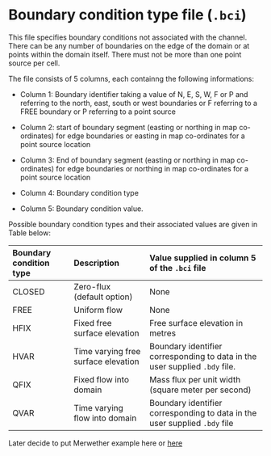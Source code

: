 # Boundary condition type file (`.bci`)

This file specifies boundary conditions not associated with the channel. There can be any number of boundaries on the edge of the domain or at points within the domain itself. There must not be more than one point source per cell.

The file consists of 5 columns, each containng the following informations:

- Column 1: Boundary identifier taking a value of N, E, S, W, F or P and referring to the north, east, south or west boundaries or F referring to a FREE boundary or P referring to a point source

- Column 2: start of boundary segment (easting or northing in map co-ordinates) for edge boundaries or easting in map co-ordinates for a point source location

- Column 3: End of boundary segment (easting or northing in map co-ordinates) for edge boundaries or northing in map co-ordinates for a point source location

- Column 4: Boundary condition type

- Column 5: Boundary condition value. 

Possible boundary condition types and their associated values are given in Table below:

   | Boundary condition type | Description | Value supplied in column 5 of the `.bci` file |
   | :---         | :---      | :--- |
   | CLOSED   | Zero-flux (default option)     | None  |
   | FREE     | Uniform flow       | None   |
   | HFIX     | Fixed free surface elevation      | Free surface elevation in metres    |
   | HVAR     | Time varying free surface elevation       | Boundary identifier corresponding to data in the user supplied `.bdy` file.   |
   | QFIX     | Fixed flow into domain     | Mass flux per unit width (square meter per second)     |
   | QVAR     | Time varying flow into domain       | Boundary identifier corresponding to data in the user supplied `.bdy` file     |


Later decide to put Merwether example here or [here](/Merewether2)
